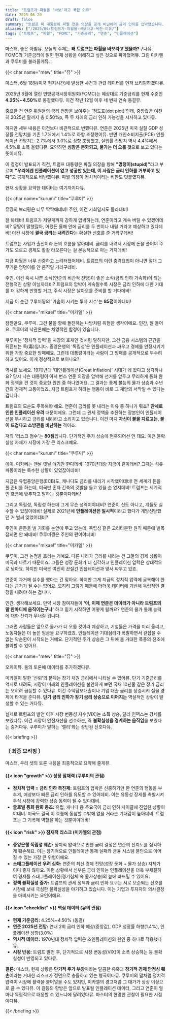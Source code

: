 ```yaml
---
title: "트럼프가 파월을 '바보'라고 욕한 이유"
date: 2025-06-20
draft: false
summary: "트럼프 미 대통령이 파월 연준 의장을 공개 비난하며 금리 인하를 압박했습니다. 단기적인 시장 부양에 대한 기대감과 중앙은행의 독립성 훼손이라는 거대한 리스크가 충돌하는 현 상황을 뮤, 쿠루미, 미카엘이 각자의 시선으로 날카롭게 분석합니다."
aliases: ["/2025/06/트럼프가-파월을-바보라고-욕한-이유/"]
tags: ["트럼프", "파월", "FOMC", "기준금리", "연준", "인플레이션"]
---
```


<p>마스터, 좋은 아침뮤. 오늘의 주제는 <strong>왜 트럼프는 파월을 바보라고 했을까?</strong>구나뮤. FOMC와 기준금리에 얽힌 현재 상황을 이해하고 싶은 것으로 파악했어뮤. 그럼 미카엘과 쿠루미를 불러올게뮤.</p>

{{< char name="mew" title="뮤" >}}
<p>마스터, 6월 18일(미국 현지시간)에 발생한 사건과 관련 데이터를 먼저 브리핑하겠다뮤.</p>
<p>2025년 6월에 열린 연방공개시장위원회(FOMC)는 예상대로 기준금리를 현재 수준인 <strong>4.25%~4.50%</strong>로 동결했다뮤. 이건 작년 12월 이후 네 번째 연속 동결뮤.</p>
<p>중요한 건 연준 위원들의 금리 전망을 보여주는 '점도표(dot plot)'인데, 중앙값은 여전히 2025년 말까지 총 0.50%p, 즉 두 차례의 금리 인하 가능성을 시사하고 있다뮤.</p>
<p>하지만 세부 내용은 이전보다 비관적으로 변했다뮤. 연준은 2025년 미국 실질 GDP 성장률 전망치를 기존 1.7%에서 1.4%로 하향 조정했어뮤. 반면 개인소비지출(PCE) 인플레이션 전망치는 2.7%에서 3.0%로 상향 조정했고, 실업률 전망치 역시 4.4%에서 4.5%로 소폭 올렸다뮤. 요약하면 <strong>성장은 둔화되고, 물가는 더 오를 것</strong>으로 보고 있다는 뜻이지뮤.</p>
<p>이 결정이 발표되기 직전, 트럼프 대통령은 파월 의장을 향해 <strong>"멍청이(stupid)"</strong>라고 부르며 <strong>"우리에겐 인플레이션이 없고 성공만 있는데, 이 사람은 금리 인하를 거부하고 있다"</strong>고 공개적으로 비난했다뮤. 파월 의장이 정치적이라는 비판도 덧붙였지뮤.</p>
<p>현재 상황을 요약한 데이터는 여기까지다뮤.</p>

{{< char name="kurumi" title="쿠루미" >}}
<p>뮤땅의 브리핑은 너무 딱딱해데비! 주인, 이건 기회일지도 몰라데비!</p>
<p>잘 봐데비! 트럼프가 저렇게까지 강하게 압박하는데, 연준이라고 계속 버틸 수 있겠어데비? 뮤땅이 말했잖아, 어쨌든 올해 안에 금리를 두 번이나 내릴 거라고 예상하고 있다데비! 이건 시장에 <strong>결국 금리는 내려간다</strong>는 확실한 신호를 준 거라구데비!</p>
<p>트럼프는 사업가 출신이라 돈의 흐름을 알아데비. 금리를 내려서 시장에 돈을 풀어야 주가도 오르고 경제도 활활 타오른다는 걸 본능적으로 아는 거지데비!</p>
<p>지금 파월은 너무 신중하고 느려터졌어데비. 트럼프의 이런 충격요법이 아니면 절대 그 무거운 엉덩이를 안 움직일 거라구데비.</p>
<p>주인, 이건 혹시 나쁜 소식(연준의 비관적 전망)이 좋은 소식(금리 인하 가속화)이 되는 전형적인 상황 아닐까데비? 트럼프의 압박이 계속될수록 시장은 금리 인하에 대한 기대를 더 강하게 반영할 거고, 주식 시장은 날아오를 준비를 할 거다데비!</p>
<p>지금 이 순간 쿠루미쨩의 '가슴이 시키는 투자 지수'는 <strong>85점</strong>이야데비!</p>

{{< char name="mikael" title="미카엘" >}}
<p>잠깐만요, 쿠루미. 그건 불을 향해 돌진하는 나방처럼 위험한 생각이에요. 인간, 잘 들어요. 쿠루미의 낙관론에는 치명적인 함정이 있습니다.</p>
<p>쿠루미는 '정치적 압력'을 시장의 호재인 것처럼 말하지만, 그건 금융 시스템의 근간을 뒤흔드는 독(毒)입니다. 중앙은행의 '독립성'은 인플레이션과 싸우고 경제를 안정시키기 위한 가장 중요한 방패예요. 그런데 대통령이라는 사람이 그 방패를 공개적으로 부수려 하고 있어요. 이게 정상적으로 보이나요?</p>
<p>역사를 보세요. 1970년대 '대인플레이션(Great Inflation)' 시대가 왜 왔다고 생각하나요? 당시 닉슨 대통령이 아서 번스 연준 의장을 압박해 선거를 앞두고 무리하게 통화 완화 정책을 편 것이 중요한 원인 중 하나였어요. 그 결과는 통제 불능의 물가 상승과 수년간의 경제적 고통이었죠. 지금 트럼프가 하려는 행동이 바로 그 재앙의 서막일 수 있다는 겁니다.</p>
<p>트럼프의 모순도 주목해야 해요. 연준이 금리를 못 내리는 이유 중 하나가 뭐죠? <strong>관세로 인한 인플레이션 우려</strong> 때문이에요. 그런데 그 관세 정책을 추진하는 장본인이 인플레이션을 무시하고 금리를 내리라고 소리치고 있습니다. 이건 마치 <strong>자신이 불을 지르고는, 불이 뜨겁다고 소방관을 비난하는</strong> 격이죠.</p>
<p>저의 '리스크 점수'는 <strong>80점</strong>입니다. 단기적인 주가 상승에 현혹되어선 안 돼요. 이런 불확실성 자체가 시장에 가장 큰 리스크예요.</p>

{{< char name="kurumi" title="쿠루미" >}}
<p>에이, 미카삐는 맨날 옛날 얘기만 한다데비! 1970년대랑 지금이 같아데비? 그때는 석유 파동이라는 특수한 상황이 있었잖아데비!</p>
<p>지금은 유럽중앙은행(ECB)도, 캐나다도 금리를 내리기 시작했어데비! 전 세계가 돈을 풀 준비를 하는데, 미국만 혼자 긴축의 깃발을 들고 있을 순 없지데비! 트럼프는 세계적인 흐름에 맞추자고 말하는 것뿐이다데비!</p>
<p>그리고 독립성, 독립성 하는데 그게 무슨 성역이야데비? 연준이 신도 아니고, 걔들도 실수할 수 있잖아데비! 실제로 2021년에 <strong>인플레이션은 일시적</strong>이라고 했다가 개망신당했던 거 벌써 잊었어데비?</p>
<p>주인이 큰돈을 벌 기회를 눈앞에 두고 있는데, 독립성 같은 고리타분한 원칙 때문에 발목 잡히면 안 돼데비! 쿠루미쨩은 주인의 편이야데비!</p>

{{< char name="mikael" title="미카엘" >}}
<p>쿠루미, 그건 논점을 흐리는 거예요. 다른 나라가 금리를 내리는 건 그들의 경제 상황이 미국과 다르기 때문이죠. 그들은 성장 둔화가 더 심각하고 인플레이션 압력은 상대적으로 낮아요. 하지만 미국은 여전히 끈질긴 인플레이션과 맞서 싸우고 있죠.</p>
<p>연준이 과거에 실수를 했다는 건 맞아요. 하지만 그게 지금의 정치적 압력에 굴복해야 한다는 근거가 될 수는 없어요. 오히려 그렇기 때문에 더더욱 데이터에 기반해 독립적인 결정을 내려야 하는 겁니다.</p>
<p>인간, 생각해보세요. 만약 시장 참여자들이 <strong>'아, 이제 연준은 데이터가 아니라 트럼프의 말 한마디에 움직이는구나'</strong> 하고 믿기 시작하면 어떻게 될까요? 연준의 물가 통제 능력에 대한 신뢰가 무너질 겁니다.</p>
<p>그러면 사람들은 앞으로 물가가 더 오를 것이라 예상하고, 기업들은 가격을 미리 올리고, 노동자들은 더 높은 임금을 요구하겠죠. 인플레이션 기대심리가 폭발하면서 걷잡을 수 없는 악순환이 시작되는 거예요. 단기적인 주가 상승은 그 뒤에 올 거대한 폭풍의 전조에 불과할 수 있어요.</p>

{{< char name="mew" title="뮤" >}}
<p>오케이뮤. 둘의 토론에 데이터를 추가하겠다뮤.</p>
<p>미카엘이 말한 '신뢰'의 문제는 장기 채권 금리에서 나타날 수 있어뮤. 단기 기준금리를 억지로 내려도, 시장이 미래의 인플레이션을 불안하게 보면 국채 10년물 같은 장기 금리는 오히려 급등할 수 있다뮤. 이건 주택담보대출이나 기업 대출 금리를 상승시켜 실물 경제에 타격을 준다뮤. <strong>단기 금리 인하가 장기 금리 상승으로 이어지는</strong> 역설적인 상황이 발생할 수 있는 거다뮤.</p>
<p>실제로 트럼프의 발언 이후 시장 변동성 지수(VIX)는 소폭 상승, 달러 인덱스는 강세를 보였다뮤. 이건 시장이 안전자산을 선호하는, 즉 <strong>불확실성을 경계하는 움직임</strong>을 보였다는 증거다뮤. 쿠루미가 말하는 '랠리'와는 상반된 신호다뮤.</p>

{{< briefing >}}
<h3><strong>〔 최종 브리핑 〕</strong></h3>
<p>마스터, 우리 셋의 토론 내용을 최종적으로 요약해 줄게뮤.</p>

<h4><span class="svg-icon">{{< icon "growth" >}}</span> 성장 잠재력 (쿠루미의 관점)</h4>
<ul>
    <li><strong>정치적 압력 = 금리 인하 촉진제:</strong> 트럼프의 압박은 신중하기만 한 연준의 행동을 부추겨, 예상보다 빠른 금리 인하를 유도할 수 있어데비. 이는 유동성 장세를 촉발시켜 주식 시장에 강력한 상승 동력이 될 수 있다데비.</li>
    <li><strong>글로벌 통화 완화 동조:</strong> 유럽, 캐나다 등 주요국이 금리 인하 사이클에 진입한 상황이야데비. 미국도 결국 이 흐름에 동참할 수밖에 없을 거라는 기대감이 높아데비. 트럼프는 그 기폭제 역할을 하는 것뿐이야데비!</li>
</ul>

<h4><span class="svg-icon">{{< icon "risk" >}}</span> 잠재적 리스크 (미카엘의 관점)</h4>
<ul>
    <li><strong>중앙은행 독립성 훼손:</strong> 정치적 압력으로 인한 금리 결정은 연준의 신뢰도를 심각하게 훼손해요. 이는 장기적으로 인플레이션 통제 실패와 금융 시스템 불안으로 이어질 수 있는 가장 큰 위험이에요.</li>
    <li><strong>스태그플레이션 우려 심화:</strong> 연준의 최신 경제 전망(성장 둔화 + 물가 상승) 자체가 이미 좋지 않아요. 이런 상황에서 섣부른 금리 인하는 인플레이션을 더욱 부채질하여 경제를 스태그플레이션(경기침체 속 물가상승)의 늪에 빠뜨릴 수 있어요.</li>
    <li><strong>정책 불확실성 증가:</strong> 트럼프의 관세 정책과 금리 인하 요구는 서로 모순되는 신호를 시장에 보내 극심한 불확실성을 야기하고 있습니다. 이는 기업과 투자자의 의사결정을 마비시키는 요인이에요.</li>
</ul>

<h4><span class="svg-icon">{{< icon "checklist" >}}</span> 핵심 데이터 (뮤의 관점)</h4>
<ul>
    <li><strong>현재 기준금리:</strong> 4.25%~4.50% (동결)</li>
    <li><strong>연준 2025년 전망:</strong> 연내 2회 금리 인하 예상(중앙값), GDP 성장률 하향(1.4%), 인플레이션 상향(3.0%)</li>
    <li><strong>역사적 데이터:</strong> 1970년대 정치적 압력은 초인플레이션의 원인 중 하나로 작용했다뮤.</li>
    <li><strong>시장 반응:</strong> 트럼프 발언 후, 단기적으로 시장 변동성(VIX)이 소폭 상승하는 등 불확실성이 반영되고 있다뮤.</li>
</ul>

<div class="final-conclusion">
    <p><strong>결론:</strong> 마스터, 현재 상황은 <strong>단기적 주가 부양</strong>이라는 달콤한 유혹과 <strong>장기적 경제 안정성 훼손</strong>이라는 거대한 리스크가 정면으로 충돌하고 있는 형국이다뮤. 쿠루미의 말처럼 정치적 압력이 시장에 활력을 불어넣을 수도 있지만, 미카엘의 경고처럼 그 대가가 상상 이상으로 클 수 있다뮤. 이 갈등의 향방은 앞으로 발표될 인플레이션 데이터, 그리고 연준이 얼마나 독립적으로 대응할 수 있느냐에 달려있다뮤. 마스터의 현명한 관찰이 필요한 시점이다뮤.</p>
</div>
{{< /briefing >}}